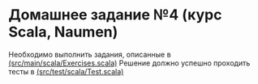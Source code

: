 # Домашнее задание №4 (курс Scala, Naumen)

Необходимо выполнить задания, описанные в <a href='https://github.com/naumen-student/naumen.scala.course.2023.autumn/tree/master/homeworks/homework_4/src/main/scala'>(src/main/scala/Exercises.scala)</a>
Решение должно успешно проходить тесты в <a href='https://github.com/naumen-student/naumen.scala.course.2023.autumn/tree/master/homeworks/homework_4/src/test/scala'>(src/test/scala/Test.scala)</a> 

